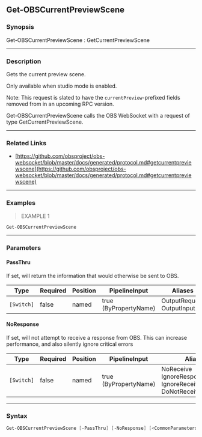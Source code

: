 Get-OBSCurrentPreviewScene
--------------------------

### Synopsis
Get-OBSCurrentPreviewScene : GetCurrentPreviewScene

---

### Description

Gets the current preview scene.

Only available when studio mode is enabled.

Note: This request is slated to have the `currentPreview`-prefixed fields removed from in an upcoming RPC version.

Get-OBSCurrentPreviewScene calls the OBS WebSocket with a request of type GetCurrentPreviewScene.

---

### Related Links
* [https://github.com/obsproject/obs-websocket/blob/master/docs/generated/protocol.md#getcurrentpreviewscene](https://github.com/obsproject/obs-websocket/blob/master/docs/generated/protocol.md#getcurrentpreviewscene)

---

### Examples
> EXAMPLE 1

```PowerShell
Get-OBSCurrentPreviewScene
```

---

### Parameters
#### **PassThru**
If set, will return the information that would otherwise be sent to OBS.

|Type      |Required|Position|PipelineInput        |Aliases                      |
|----------|--------|--------|---------------------|-----------------------------|
|`[Switch]`|false   |named   |true (ByPropertyName)|OutputRequest<br/>OutputInput|

#### **NoResponse**
If set, will not attempt to receive a response from OBS.
This can increase performance, and also silently ignore critical errors

|Type      |Required|Position|PipelineInput        |Aliases                                                                |
|----------|--------|--------|---------------------|-----------------------------------------------------------------------|
|`[Switch]`|false   |named   |true (ByPropertyName)|NoReceive<br/>IgnoreResponse<br/>IgnoreReceive<br/>DoNotReceiveResponse|

---

### Syntax
```PowerShell
Get-OBSCurrentPreviewScene [-PassThru] [-NoResponse] [<CommonParameters>]
```
